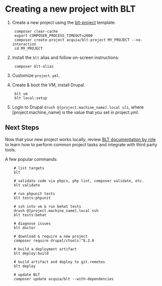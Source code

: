 # Creating a new project with BLT

1. Create a new project using the [blt-project](https://github.com/acquia/blt-project) template:

        composer clear-cache
        export COMPOSER_PROCESS_TIMEOUT=2000
        composer create-project acquia/blt-project MY_PROJECT --no-interaction
        cd MY_PROJECT

1. Install the `blt` alias and follow on-screen instructions:

        composer blt-alias

1. Customize `project.yml`.
1. Create & boot the VM, install Drupal. 

        blt vm
        blt local:setup

1. Login to Drupal `drush @[project.machine_name].local uli`, where [project.machine_name] is the value that you set in project.yml.

## Next Steps

Now that your new project works locally, review [BLT documentation by role](https://http://blt.readthedocs.io/) to learn how to perform common project tasks and integrate with third party tools.

A few popular commands:

        # list targets
        blt
        
        # validate code via phpcs, php lint, composer validate, etc.
        blt validate
        
        # run phpunit tests
        blt tests:phpunit
        
        # ssh into vm & run behat tests
        drush @[project.machine_name].local ssh
        blt tests:behat
        
        # diagnose issues
        blt doctor
        
        # download & require a new project
        composer require drupal/ctools:^8.3.0
        
        # build a deployment artifact
        blt deploy:build
        
        # build artifact and deploy to git.remotes
        blt deploy
        
        # update BLT
        composer update acquia/blt --with-dependencies
